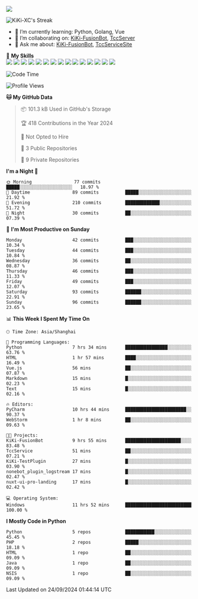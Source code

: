 [![](https://readme-typing-svg.herokuapp.com?size=25&duration=2500&color=8C43EA&vCenter=true&width=200&height=40&lines=Hi+there+%F0%9F%91%8B%F0%9F%8F%BB;I'm+KiKi-XC)](https://git.io/typing-svg)


![KiKi-XC's Streak](https://github-readme-streak-stats.herokuapp.com/?user=KiKi-XC&theme=vue&hide_border=false)

- 🌱 I’m currently learning: Python, Golang, Vue
- 👯 I’m collaborating on: [KiKi-FusionBot](https://github.com/KiKi-XC/KiKi-FusionBot), [TccServer](https://github.com/Tcc-Items)
- 💬 Ask me about: [KiKi-FusionBot](https://github.com/KiKi-XC/KiKi-FusionBot), [TccServiceSite](https://github.com/KiKi-XC/TccServiceSite)

🌟 **My Skills**  
![](https://img.shields.io/badge/-Python-3e74a2?style=flat-square&logo=Python&logoColor=fff)
![](https://img.shields.io/badge/Go-00ADD8?logo=go&logoColor=fff&style=flat-square)
![](https://img.shields.io/badge/C%2B%2B-00599C?logo=cplusplus&logoColor=fff&style=flat-square)
![](https://img.shields.io/badge/-TypeScript-3178C6?style=flat-square&logo=TypeScript&logoColor=fff)
![](https://img.shields.io/badge/-Vue-4fc08d?style=flat-square&logo=Vue.js&logoColor=fff)
![](https://img.shields.io/badge/Node.js-5FA04E?logo=nodedotjs&logoColor=fff&style=flat-square)
![](https://img.shields.io/badge/HTML5-E34F26?logo=html5&logoColor=fff&style=flat-square)
![](https://img.shields.io/badge/CSS3-1572B6?logo=css3&logoColor=fff&style=flat-square)
![](https://img.shields.io/badge/Django-092E20?logo=django&logoColor=fff&style=flat-square)
![](https://img.shields.io/badge/-FastAPI-009688?style=flat-square&logo=FastAPI&logoColor=fff)
![](https://img.shields.io/badge/-Docker-2496ED?style=flat-square&logo=Docker&logoColor=fff)
![](https://img.shields.io/badge/-MongoDB-47A248?style=flat-square&logo=MongoDB&logoColor=fff)
![](https://img.shields.io/badge/MySQL-4479A1?logo=mysql&logoColor=fff&style=flat-square)
![](https://img.shields.io/badge/Wails-DF0000?logo=wails&logoColor=fff&style=flat-square)
![](https://img.shields.io/badge/Unreal%20Engine-0E1128?logo=unrealengine&logoColor=fff&style=flat-square)

<!--START_SECTION:waka-->
![Code Time](http://img.shields.io/badge/Code%20Time-40%20hrs%2035%20mins-blue)

![Profile Views](http://img.shields.io/badge/Profile%20Views-3-blue)

**🐱 My GitHub Data** 

> 📦 101.3 kB Used in GitHub's Storage 
 > 
> 🏆 418 Contributions in the Year 2024
 > 
> 🚫 Not Opted to Hire
 > 
> 📜 3 Public Repositories 
 > 
> 🔑 9 Private Repositories 
 > 
**I'm a Night 🦉** 

```text
🌞 Morning                77 commits          █████░░░░░░░░░░░░░░░░░░░░   18.97 % 
🌆 Daytime                89 commits          █████░░░░░░░░░░░░░░░░░░░░   21.92 % 
🌃 Evening                210 commits         █████████████░░░░░░░░░░░░   51.72 % 
🌙 Night                  30 commits          ██░░░░░░░░░░░░░░░░░░░░░░░   07.39 % 
```
📅 **I'm Most Productive on Sunday** 

```text
Monday                   42 commits          ███░░░░░░░░░░░░░░░░░░░░░░   10.34 % 
Tuesday                  44 commits          ███░░░░░░░░░░░░░░░░░░░░░░   10.84 % 
Wednesday                36 commits          ██░░░░░░░░░░░░░░░░░░░░░░░   08.87 % 
Thursday                 46 commits          ███░░░░░░░░░░░░░░░░░░░░░░   11.33 % 
Friday                   49 commits          ███░░░░░░░░░░░░░░░░░░░░░░   12.07 % 
Saturday                 93 commits          ██████░░░░░░░░░░░░░░░░░░░   22.91 % 
Sunday                   96 commits          ██████░░░░░░░░░░░░░░░░░░░   23.65 % 
```


📊 **This Week I Spent My Time On** 

```text
🕑︎ Time Zone: Asia/Shanghai

💬 Programming Languages: 
Python                   7 hrs 34 mins       ████████████████░░░░░░░░░   63.76 % 
HTML                     1 hr 57 mins        ████░░░░░░░░░░░░░░░░░░░░░   16.49 % 
Vue.js                   56 mins             ██░░░░░░░░░░░░░░░░░░░░░░░   07.87 % 
Markdown                 15 mins             █░░░░░░░░░░░░░░░░░░░░░░░░   02.23 % 
Text                     15 mins             █░░░░░░░░░░░░░░░░░░░░░░░░   02.16 % 

🔥 Editors: 
PyCharm                  10 hrs 44 mins      ███████████████████████░░   90.37 % 
WebStorm                 1 hr 8 mins         ██░░░░░░░░░░░░░░░░░░░░░░░   09.63 % 

🐱‍💻 Projects: 
KiKi-FusionBot           9 hrs 55 mins       █████████████████████░░░░   83.48 % 
TccService               51 mins             ██░░░░░░░░░░░░░░░░░░░░░░░   07.21 % 
KiKi-TestPlugin          27 mins             █░░░░░░░░░░░░░░░░░░░░░░░░   03.90 % 
nonebot_plugin_logstream 17 mins             █░░░░░░░░░░░░░░░░░░░░░░░░   02.47 % 
nuxt-ui-pro-landing      17 mins             █░░░░░░░░░░░░░░░░░░░░░░░░   02.42 % 

💻 Operating System: 
Windows                  11 hrs 52 mins      █████████████████████████   100.00 % 
```

**I Mostly Code in Python** 

```text
Python                   5 repos             ███████████░░░░░░░░░░░░░░   45.45 % 
PHP                      2 repos             █████░░░░░░░░░░░░░░░░░░░░   18.18 % 
HTML                     1 repo              ██░░░░░░░░░░░░░░░░░░░░░░░   09.09 % 
Java                     1 repo              ██░░░░░░░░░░░░░░░░░░░░░░░   09.09 % 
NSIS                     1 repo              ██░░░░░░░░░░░░░░░░░░░░░░░   09.09 % 
```




 Last Updated on 24/09/2024 01:44:14 UTC
<!--END_SECTION:waka-->

